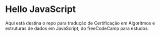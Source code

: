 # Hello JavaScript

Aqui está destina o repo para tradução de Certificação em Algoritmos e estruturas de dados em JavaScript, do freeCodeCamp para estudos.
